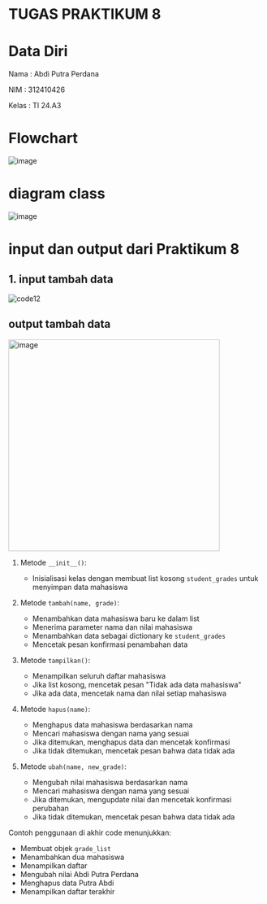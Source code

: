 # TUGAS PRAKTIKUM 8
# Data Diri

Nama : Abdi Putra Perdana

NIM : 312410426

Kelas : TI 24.A3

# Flowchart 

![image](https://github.com/user-attachments/assets/073701cf-fdd5-46c9-ab90-38e8f8cd7a9c)


# diagram class

![image](https://github.com/user-attachments/assets/b296df38-98a5-446d-8724-134d10b9d7bb)

# input dan output dari Praktikum 8

## 1. input tambah data 

![code12](https://github.com/user-attachments/assets/6b33cb85-44b1-4ff5-9f2a-84a4a117ac31)


## output tambah data 

<img width="416" alt="image" src="https://github.com/user-attachments/assets/7bc4fdee-ecc1-426a-9081-6b7fe7758c0b">

1. Metode `__init__()`:
   - Inisialisasi kelas dengan membuat list kosong `student_grades` untuk menyimpan data mahasiswa

2. Metode `tambah(name, grade)`:
   - Menambahkan data mahasiswa baru ke dalam list
   - Menerima parameter nama dan nilai mahasiswa
   - Menambahkan data sebagai dictionary ke `student_grades`
   - Mencetak pesan konfirmasi penambahan data

3. Metode `tampilkan()`:
   - Menampilkan seluruh daftar mahasiswa
   - Jika list kosong, mencetak pesan "Tidak ada data mahasiswa"
   - Jika ada data, mencetak nama dan nilai setiap mahasiswa

4. Metode `hapus(name)`:
   - Menghapus data mahasiswa berdasarkan nama
   - Mencari mahasiswa dengan nama yang sesuai
   - Jika ditemukan, menghapus data dan mencetak konfirmasi
   - Jika tidak ditemukan, mencetak pesan bahwa data tidak ada

5. Metode `ubah(name, new_grade)`:
   - Mengubah nilai mahasiswa berdasarkan nama
   - Mencari mahasiswa dengan nama yang sesuai
   - Jika ditemukan, mengupdate nilai dan mencetak konfirmasi perubahan
   - Jika tidak ditemukan, mencetak pesan bahwa data tidak ada

Contoh penggunaan di akhir code menunjukkan:
- Membuat objek `grade_list`
- Menambahkan dua mahasiswa
- Menampilkan daftar
- Mengubah nilai Abdi Putra Perdana
- Menghapus data Putra Abdi
- Menampilkan daftar terakhir


